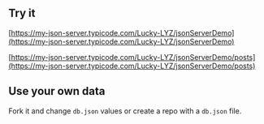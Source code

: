## Try it

[https://my-json-server.typicode.com/Lucky-LYZ/jsonServerDemo](https://my-json-server.typicode.com/Lucky-LYZ/jsonServerDemo)

[https://my-json-server.typicode.com/Lucky-LYZ/jsonServerDemo/posts](https://my-json-server.typicode.com/Lucky-LYZ/jsonServerDemo/posts)


## Use your own data

Fork it and change `db.json` values or create a repo with a `db.json` file.
